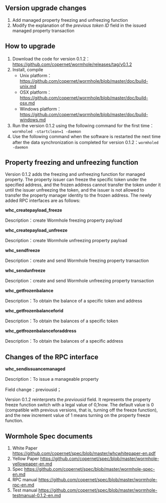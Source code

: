 ## Version upgrade changes

1. Add managed property freezing and unfreezing function
2. Modify the explanation of the *previous token ID* field in the issued managed property transaction

## How to upgrade

1. Download the code for version 0.1.2：https://github.com/copernet/wormhole/releases/tag/v0.1.2
2. Install, compile
   - Unix platform：https://github.com/copernet/wormhole/blob/master/doc/build-unix.md
   - OSX platform：https://github.com/copernet/wormhole/blob/master/doc/build-osx.md
   - Windows platform：https://github.com/copernet/wormhole/blob/master/doc/build-windows.md
3. Run the version 0.1.2 using the following command for the first time：`wormholed -startclean=1 -daemon`
4. Use the following command when the software is restarted the next time after the data synchronization is completed for version 0.1.2：`wormholed -daemon`

## Property freezing and unfreezing function

Version 0.1.2 adds the freezing and unfreezing function for managed property. The property issuer can freeze the specific token under the specified address, and the frozen address cannot transfer the token under it until the issuer unfreezing the token, and the issuer is not allowed to transfer the property manager identity to the frozen address. The newly added RPC interfaces are as follows:

**whc_createpayload_freeze**

Description：create Wormhole freezing property payload

**whc_createpayload_unfreeze**

Description：create Wormhole unfreezing property payload

**whc_sendfreeze**

Description：create and send Wormhole freezing property transaction

**whc_sendunfreeze**

Description：create and send Wormhole unfreezing property transaction

**whc_getfrozenbalance**

Description：To obtain the balance of a specific token and address

**whc_getfrozenbalanceforid**

Description：To obtain the balances of a specific token

**whc_getfrozenbalanceforaddress**

Description：To obtain the balances of a specific address

## Changes of the RPC interface

**whc_sendissuancemanaged**

Description：To issue a manageable property

Field change：previousid；

Version 0.1.2 reinterprets the *previousid* field. It represents the property freeze function switch with a legal value of 0,1now. The default value is 0 (compatible with previous versions, that is, turning off the freeze function), and the new increment value of 1 means turning on the property freeze function.

## Wormhole Spec documents

1. White Paper     https://github.com/copernet/spec/blob/master/whcwhitepaper-en.pdf
2. Yellow Paper     https://github.com/copernet/spec/blob/master/wormhole-yellowpaper-en.md
3. Spec       https://github.com/copernet/spec/blob/master/wormhole-spec-en.md
4. RPC manual    https://github.com/copernet/spec/blob/master/wormhole-rpc-en.md
5. Test manual   https://github.com/copernet/spec/blob/master/wormhole-testmanual-0.1.2-en.md

